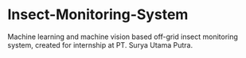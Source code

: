 # Insect-Monitoring-System
Machine learning and machine vision based off-grid insect monitoring system, created for internship at PT. Surya Utama Putra.

